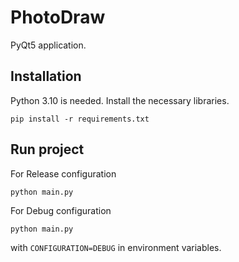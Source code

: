 # PhotoDraw

PyQt5 application.

## Installation
Python 3.10 is needed. Install the necessary libraries.
```shell
pip install -r requirements.txt
```

## Run project

For Release configuration
```shell
python main.py
```

For Debug configuration
```shell
python main.py
```
with `CONFIGURATION=DEBUG` in environment variables.